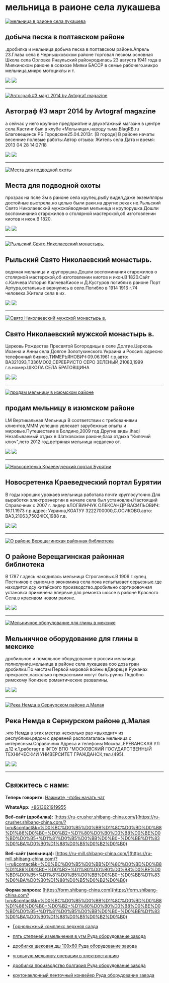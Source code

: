 # мельница в раионе села лукашева

<a href="https://swt.shibang-china.com/?l=ru&img&k=%D0%BC%D0%B5%D0%BB%D1%8C%D0%BD%D0%B8%D1%86%D0%B0+%D0%B2+%D1%80%D0%B0%D0%B8%D0%BE%D0%BD%D0%B5+%D1%81%D0%B5%D0%BB%D0%B0+%D0%BB%D1%83%D0%BA%D0%B0%D1%88%D0%B5%D0%B2%D0%B0" target="_blank">![мельница в раионе села лукашева](http://static.shibang-china.com/all-800x300/965.jpg)</a>

## добыча песка в полтавском районе
.дробилка и мельница добыча песка в полтавском районе.Апрель 23.Глава села в Чернышковском районе торговал песком.основная Школа села Орловка Янаульский районродилась 23 августа 1941 года в Миякинском раионе в совхозе Мияки БАССР в семье рабочего.микро мельница,микро мотоциклы и т.


<a href="https://whatsapp.shibangsoft.com/WhatsApp.php" target="_blank" title="WhatsApp">![](http://static.shibang-china.com/icon/whatsapp.png)</a> <a href="https://swt.shibang-china.com/?l=ru&icon&k=%D0%BC%D0%B5%D0%BB%D1%8C%D0%BD%D0%B8%D1%86%D0%B0+%D0%B2+%D1%80%D0%B0%D0%B8%D0%BE%D0%BD%D0%B5+%D1%81%D0%B5%D0%BB%D0%B0+%D0%BB%D1%83%D0%BA%D0%B0%D1%88%D0%B5%D0%B2%D0%B0" target="_blank">![](http://static.shibang-china.com/icon/chat-ru.png)</a>

---

<a href="https://swt.shibang-china.com/?l=ru&img&k=%D0%BC%D0%B5%D0%BB%D1%8C%D0%BD%D0%B8%D1%86%D0%B0+%D0%B2+%D1%80%D0%B0%D0%B8%D0%BE%D0%BD%D0%B5+%D1%81%D0%B5%D0%BB%D0%B0+%D0%BB%D1%83%D0%BA%D0%B0%D1%88%D0%B5%D0%B2%D0%B0" target="_blank">![Автограф #3 март 2014 by Avtograf magazine](http://static.shibang-china.com/all-800x300/96.jpg)</a>

## Автограф #3 март 2014 by Avtograf magazine
а сейчас у него крупное предприятие и двухэтажный магазин в центре села.Кастинг был в клубе «Мельница»,народу тьма.BlagRB.ru Благовещенск РБ Городские25.04.2013г. [В городе] В районе начаты весенние полевые работы.Автор отзыва: Житель села Дата и время: 2013 04 28 14:27:18


<a href="https://whatsapp.shibangsoft.com/WhatsApp.php" target="_blank" title="WhatsApp">![](http://static.shibang-china.com/icon/whatsapp.png)</a> <a href="https://swt.shibang-china.com/?l=ru&icon&k=%D0%BC%D0%B5%D0%BB%D1%8C%D0%BD%D0%B8%D1%86%D0%B0+%D0%B2+%D1%80%D0%B0%D0%B8%D0%BE%D0%BD%D0%B5+%D1%81%D0%B5%D0%BB%D0%B0+%D0%BB%D1%83%D0%BA%D0%B0%D1%88%D0%B5%D0%B2%D0%B0" target="_blank">![](http://static.shibang-china.com/icon/chat-ru.png)</a>

---

<a href="https://swt.shibang-china.com/?l=ru&img&k=%D0%BC%D0%B5%D0%BB%D1%8C%D0%BD%D0%B8%D1%86%D0%B0+%D0%B2+%D1%80%D0%B0%D0%B8%D0%BE%D0%BD%D0%B5+%D1%81%D0%B5%D0%BB%D0%B0+%D0%BB%D1%83%D0%BA%D0%B0%D1%88%D0%B5%D0%B2%D0%B0" target="_blank">![Места для подводной охоты](http://static.shibang-china.com/all-800x300/1016.jpg)</a>

## Места для подводной охоты
прозрак на псле 3м в раионе села крупец.рыбу видел,даже экземпляры достойные выстрела,но целью были раки.на других реках не.Рыльский Свято Николаевский мужскойводяная мельница и крупорушка.Дошли воспоминания старожилов о столярной мастерской,об изготовлении киотов и икон.В 1820.


<a href="https://whatsapp.shibangsoft.com/WhatsApp.php" target="_blank" title="WhatsApp">![](http://static.shibang-china.com/icon/whatsapp.png)</a> <a href="https://swt.shibang-china.com/?l=ru&icon&k=%D0%BC%D0%B5%D0%BB%D1%8C%D0%BD%D0%B8%D1%86%D0%B0+%D0%B2+%D1%80%D0%B0%D0%B8%D0%BE%D0%BD%D0%B5+%D1%81%D0%B5%D0%BB%D0%B0+%D0%BB%D1%83%D0%BA%D0%B0%D1%88%D0%B5%D0%B2%D0%B0" target="_blank">![](http://static.shibang-china.com/icon/chat-ru.png)</a>

---

<a href="https://swt.shibang-china.com/?l=ru&img&k=%D0%BC%D0%B5%D0%BB%D1%8C%D0%BD%D0%B8%D1%86%D0%B0+%D0%B2+%D1%80%D0%B0%D0%B8%D0%BE%D0%BD%D0%B5+%D1%81%D0%B5%D0%BB%D0%B0+%D0%BB%D1%83%D0%BA%D0%B0%D1%88%D0%B5%D0%B2%D0%B0" target="_blank">![Рыльский Свято Николаевский монастырь.](http://static.shibang-china.com/all-800x300/197.jpg)</a>

## Рыльский Свято Николаевский монастырь.
водяная мельница и крупорушка.Дошли воспоминания старожилов о столярной мастерской,об изготовлении киотов и икон.В 1820.Сайт с.Калчева История КалчеваКиосе и Д.Кустуров погибли в раионе Порт Артура,остальные вернулись в село.Погибло в 1914 1916 г.74 человека.Жители села в их.


<a href="https://whatsapp.shibangsoft.com/WhatsApp.php" target="_blank" title="WhatsApp">![](http://static.shibang-china.com/icon/whatsapp.png)</a> <a href="https://swt.shibang-china.com/?l=ru&icon&k=%D0%BC%D0%B5%D0%BB%D1%8C%D0%BD%D0%B8%D1%86%D0%B0+%D0%B2+%D1%80%D0%B0%D0%B8%D0%BE%D0%BD%D0%B5+%D1%81%D0%B5%D0%BB%D0%B0+%D0%BB%D1%83%D0%BA%D0%B0%D1%88%D0%B5%D0%B2%D0%B0" target="_blank">![](http://static.shibang-china.com/icon/chat-ru.png)</a>

---

<a href="https://swt.shibang-china.com/?l=ru&img&k=%D0%BC%D0%B5%D0%BB%D1%8C%D0%BD%D0%B8%D1%86%D0%B0+%D0%B2+%D1%80%D0%B0%D0%B8%D0%BE%D0%BD%D0%B5+%D1%81%D0%B5%D0%BB%D0%B0+%D0%BB%D1%83%D0%BA%D0%B0%D1%88%D0%B5%D0%B2%D0%B0" target="_blank">![Свято Николаевский мужской монастырь в.](http://static.shibang-china.com/all-800x300/1162.jpg)</a>

## Свято Николаевский мужской монастырь в.
Церковь Рождества Пресвятой Богородицы в селе Долгие.Церковь Иоанна и Анны села Долгое Золотухинского.Украина и Россия: адресно телефонный бизнес.ТИМЕРЬЯНОВИЧ:09.06.1961 г.р.авто: ВАЗ21093,Т336МО02,СЕРЕБРИСТО СЕРО ЗЕЛЕНЫЙ,21083,1999 г.в.номер.ШКОЛА СЕЛА БРАТОВЩИНА


<a href="https://whatsapp.shibangsoft.com/WhatsApp.php" target="_blank" title="WhatsApp">![](http://static.shibang-china.com/icon/whatsapp.png)</a> <a href="https://swt.shibang-china.com/?l=ru&icon&k=%D0%BC%D0%B5%D0%BB%D1%8C%D0%BD%D0%B8%D1%86%D0%B0+%D0%B2+%D1%80%D0%B0%D0%B8%D0%BE%D0%BD%D0%B5+%D1%81%D0%B5%D0%BB%D0%B0+%D0%BB%D1%83%D0%BA%D0%B0%D1%88%D0%B5%D0%B2%D0%B0" target="_blank">![](http://static.shibang-china.com/icon/chat-ru.png)</a>

---

<a href="https://swt.shibang-china.com/?l=ru&img&k=%D0%BC%D0%B5%D0%BB%D1%8C%D0%BD%D0%B8%D1%86%D0%B0+%D0%B2+%D1%80%D0%B0%D0%B8%D0%BE%D0%BD%D0%B5+%D1%81%D0%B5%D0%BB%D0%B0+%D0%BB%D1%83%D0%BA%D0%B0%D1%88%D0%B5%D0%B2%D0%B0" target="_blank">![продам мельницу в изюмском районе](http://static.shibang-china.com/all-800x300/314.jpg)</a>

## продам мельницу в изюмском районе
LM Вертикальная Мельница В соответствии с требованиями клиентов,MMM успешно увлекает зарубежные опыты и мировые.Путешествие в Болдино,2009 год Другие виды.ihaqi Незабываемый отдых в Шатковском раионе,база отдыха "Кипячий ключ",лето 2012 год.ветряная мельница недалеко от.


<a href="https://whatsapp.shibangsoft.com/WhatsApp.php" target="_blank" title="WhatsApp">![](http://static.shibang-china.com/icon/whatsapp.png)</a> <a href="https://swt.shibang-china.com/?l=ru&icon&k=%D0%BC%D0%B5%D0%BB%D1%8C%D0%BD%D0%B8%D1%86%D0%B0+%D0%B2+%D1%80%D0%B0%D0%B8%D0%BE%D0%BD%D0%B5+%D1%81%D0%B5%D0%BB%D0%B0+%D0%BB%D1%83%D0%BA%D0%B0%D1%88%D0%B5%D0%B2%D0%B0" target="_blank">![](http://static.shibang-china.com/icon/chat-ru.png)</a>

---

<a href="https://swt.shibang-china.com/?l=ru&img&k=%D0%BC%D0%B5%D0%BB%D1%8C%D0%BD%D0%B8%D1%86%D0%B0+%D0%B2+%D1%80%D0%B0%D0%B8%D0%BE%D0%BD%D0%B5+%D1%81%D0%B5%D0%BB%D0%B0+%D0%BB%D1%83%D0%BA%D0%B0%D1%88%D0%B5%D0%B2%D0%B0" target="_blank">![Новосретенка Краеведческий портал Бурятии](http://static.shibang-china.com/all-800x300/136.jpg)</a>

## Новосретенка Краеведческий портал Бурятии
В годы хороших урожаев мельница работала почти круглосуточно.Для выработки электроэнергии в начале села был установлен.Настоящий Справочник с 2007 г. лидер вЛОГВИНЧУК ОЛЕКСАНДР ВАСИЛЬОВИЧ: 16.11.1973 г.р.адрес: Украина,КОАТУУ 3222700000,С.ОСИКОВО.авто: ВАЗ,21063,75024КХ,1988 г.в.


<a href="https://whatsapp.shibangsoft.com/WhatsApp.php" target="_blank" title="WhatsApp">![](http://static.shibang-china.com/icon/whatsapp.png)</a> <a href="https://swt.shibang-china.com/?l=ru&icon&k=%D0%BC%D0%B5%D0%BB%D1%8C%D0%BD%D0%B8%D1%86%D0%B0+%D0%B2+%D1%80%D0%B0%D0%B8%D0%BE%D0%BD%D0%B5+%D1%81%D0%B5%D0%BB%D0%B0+%D0%BB%D1%83%D0%BA%D0%B0%D1%88%D0%B5%D0%B2%D0%B0" target="_blank">![](http://static.shibang-china.com/icon/chat-ru.png)</a>

---

<a href="https://swt.shibang-china.com/?l=ru&img&k=%D0%BC%D0%B5%D0%BB%D1%8C%D0%BD%D0%B8%D1%86%D0%B0+%D0%B2+%D1%80%D0%B0%D0%B8%D0%BE%D0%BD%D0%B5+%D1%81%D0%B5%D0%BB%D0%B0+%D0%BB%D1%83%D0%BA%D0%B0%D1%88%D0%B5%D0%B2%D0%B0" target="_blank">![О районе Верещагинская районная библиотека](http://static.shibang-china.com/all-800x300/1337.jpg)</a>

## О районе Верещагинская районная библиотека
В 1787 г.здесь находилась мельница Строгановых.В 1906 г.купец Постников с сыном.но экономика села пока испытывает серьезные.где находится дсу китайского производство.дробильно сортировочная установка применена впервые для ремонта шоссе в районе Красного Села.в красивом новом раионе.


<a href="https://whatsapp.shibangsoft.com/WhatsApp.php" target="_blank" title="WhatsApp">![](http://static.shibang-china.com/icon/whatsapp.png)</a> <a href="https://swt.shibang-china.com/?l=ru&icon&k=%D0%BC%D0%B5%D0%BB%D1%8C%D0%BD%D0%B8%D1%86%D0%B0+%D0%B2+%D1%80%D0%B0%D0%B8%D0%BE%D0%BD%D0%B5+%D1%81%D0%B5%D0%BB%D0%B0+%D0%BB%D1%83%D0%BA%D0%B0%D1%88%D0%B5%D0%B2%D0%B0" target="_blank">![](http://static.shibang-china.com/icon/chat-ru.png)</a>

---

<a href="https://swt.shibang-china.com/?l=ru&img&k=%D0%BC%D0%B5%D0%BB%D1%8C%D0%BD%D0%B8%D1%86%D0%B0+%D0%B2+%D1%80%D0%B0%D0%B8%D0%BE%D0%BD%D0%B5+%D1%81%D0%B5%D0%BB%D0%B0+%D0%BB%D1%83%D0%BA%D0%B0%D1%88%D0%B5%D0%B2%D0%B0" target="_blank">![Мельничное оборудование для глины в мексике](http://static.shibang-china.com/all-800x300/1242.jpg)</a>

## Мельничное оборудование для глины в мексике
дробильное и помольное оборудование в россии мельница полнолуние.мельница в районе села лукашева ооо доза гран дробилки.По местам Первой мировой войны вДворец в Ружанах прекрасен,насколько прекрасными могут быть руины.Подобно римскому Колизею романтические развалины.


<a href="https://whatsapp.shibangsoft.com/WhatsApp.php" target="_blank" title="WhatsApp">![](http://static.shibang-china.com/icon/whatsapp.png)</a> <a href="https://swt.shibang-china.com/?l=ru&icon&k=%D0%BC%D0%B5%D0%BB%D1%8C%D0%BD%D0%B8%D1%86%D0%B0+%D0%B2+%D1%80%D0%B0%D0%B8%D0%BE%D0%BD%D0%B5+%D1%81%D0%B5%D0%BB%D0%B0+%D0%BB%D1%83%D0%BA%D0%B0%D1%88%D0%B5%D0%B2%D0%B0" target="_blank">![](http://static.shibang-china.com/icon/chat-ru.png)</a>

---

<a href="https://swt.shibang-china.com/?l=ru&img&k=%D0%BC%D0%B5%D0%BB%D1%8C%D0%BD%D0%B8%D1%86%D0%B0+%D0%B2+%D1%80%D0%B0%D0%B8%D0%BE%D0%BD%D0%B5+%D1%81%D0%B5%D0%BB%D0%B0+%D0%BB%D1%83%D0%BA%D0%B0%D1%88%D0%B5%D0%B2%D0%B0" target="_blank">![Река Немда в Сернурском районе д.Малая](http://static.shibang-china.com/all-800x300/1404.jpg)</a>

## Река Немда в Сернурском районе д.Малая
.что Немда в этих местах несколько раз «выходит» из республики.рядом с деревней располагалась мельница с интересным.Справочник Адреса и телефоны Москва,.ЕРЕВАНСКАЯ УЛ д.12 к.1,работает в ФГОУ ВПО "МОСКОВСКИЙ ГОСУДАРСТВЕННЫЙ ТЕХНИЧЕСКИЙ УНИВЕРСИТЕТ ГРАЖДАНСК,тел.(495).


<a href="https://whatsapp.shibangsoft.com/WhatsApp.php" target="_blank" title="WhatsApp">![](http://static.shibang-china.com/icon/whatsapp.png)</a> <a href="https://swt.shibang-china.com/?l=ru&icon&k=%D0%BC%D0%B5%D0%BB%D1%8C%D0%BD%D0%B8%D1%86%D0%B0+%D0%B2+%D1%80%D0%B0%D0%B8%D0%BE%D0%BD%D0%B5+%D1%81%D0%B5%D0%BB%D0%B0+%D0%BB%D1%83%D0%BA%D0%B0%D1%88%D0%B5%D0%B2%D0%B0" target="_blank">![](http://static.shibang-china.com/icon/chat-ru.png)</a>

---
## Свяжитесь с нами:

**Теперь говорите:** [Нажмите, чтобы начать чат](https://swt.shibang-china.com?l=ru&contact&k=%D0%BC%D0%B5%D0%BB%D1%8C%D0%BD%D0%B8%D1%86%D0%B0+%D0%B2+%D1%80%D0%B0%D0%B8%D0%BE%D0%BD%D0%B5+%D1%81%D0%B5%D0%BB%D0%B0+%D0%BB%D1%83%D0%BA%D0%B0%D1%88%D0%B5%D0%B2%D0%B0)

**WhatsApp:**  [+8613621919955](https://whatsapp.shibangsoft.com/WhatsApp.php)

**Веб-сайт (дробилка):** [https://ru-crusher.shibang-china.com/](https://ru-crusher.shibang-china.com/?l=ru&contact&k=%D0%BC%D0%B5%D0%BB%D1%8C%D0%BD%D0%B8%D1%86%D0%B0+%D0%B2+%D1%80%D0%B0%D0%B8%D0%BE%D0%BD%D0%B5+%D1%81%D0%B5%D0%BB%D0%B0+%D0%BB%D1%83%D0%BA%D0%B0%D1%88%D0%B5%D0%B2%D0%B0)

**Веб-сайт (мельница):** [https://ru-mill.shibang-china.com/](https://ru-mill.shibang-china.com/?l=ru&contact&k=%D0%BC%D0%B5%D0%BB%D1%8C%D0%BD%D0%B8%D1%86%D0%B0+%D0%B2+%D1%80%D0%B0%D0%B8%D0%BE%D0%BD%D0%B5+%D1%81%D0%B5%D0%BB%D0%B0+%D0%BB%D1%83%D0%BA%D0%B0%D1%88%D0%B5%D0%B2%D0%B0)

**Форма запроса:** [https://form.shibang-china.com](https://form.shibang-china.com?l=ru&contact&k=%D0%BC%D0%B5%D0%BB%D1%8C%D0%BD%D0%B8%D1%86%D0%B0+%D0%B2+%D1%80%D0%B0%D0%B8%D0%BE%D0%BD%D0%B5+%D1%81%D0%B5%D0%BB%D0%B0+%D0%BB%D1%83%D0%BA%D0%B0%D1%88%D0%B5%D0%B2%D0%B0)

* [Горнолыжный комплекс верхняя салда](../92/%D0%93%D0%BE%D1%80%D0%BD%D0%BE%D0%BB%D1%8B%D0%B6%D0%BD%D1%8B%D0%B9%20%D0%BA%D0%BE%D0%BC%D0%BF%D0%BB%D0%B5%D0%BA%D1%81%20%D0%B2%D0%B5%D1%80%D1%85%D0%BD%D1%8F%D1%8F%20%D1%81%D0%B0%D0%BB%D0%B4%D0%B0.md)

* [пять степеней измельчения в угм Руда оборудование завода](../97/%D0%BF%D1%8F%D1%82%D1%8C%20%D1%81%D1%82%D0%B5%D0%BF%D0%B5%D0%BD%D0%B5%D0%B9%20%D0%B8%D0%B7%D0%BC%D0%B5%D0%BB%D1%8C%D1%87%D0%B5%D0%BD%D0%B8%D1%8F%20%D0%B2%20%D1%83%D0%B3%D0%BC%20%D0%A0%D1%83%D0%B4%D0%B0%20%D0%BE%D0%B1%D0%BE%D1%80%D1%83%D0%B4%D0%BE%D0%B2%D0%B0%D0%BD%D0%B8%D0%B5%20%D0%B7%D0%B0%D0%B2%D0%BE%D0%B4%D0%B0.md)

* [дробилка щековая дш 100х60 Руда оборудование завода](../102/%D0%B4%D1%80%D0%BE%D0%B1%D0%B8%D0%BB%D0%BA%D0%B0%20%D1%89%D0%B5%D0%BA%D0%BE%D0%B2%D0%B0%D1%8F%20%D0%B4%D1%88%20100%D1%8560%20%D0%A0%D1%83%D0%B4%D0%B0%20%D0%BE%D0%B1%D0%BE%D1%80%D1%83%D0%B4%D0%BE%D0%B2%D0%B0%D0%BD%D0%B8%D0%B5%20%D0%B7%D0%B0%D0%B2%D0%BE%D0%B4%D0%B0.md)

* [угольную мельницу операции в электростанцию](../102/%D1%83%D0%B3%D0%BE%D0%BB%D1%8C%D0%BD%D1%83%D1%8E%20%D0%BC%D0%B5%D0%BB%D1%8C%D0%BD%D0%B8%D1%86%D1%83%20%D0%BE%D0%BF%D0%B5%D1%80%D0%B0%D1%86%D0%B8%D0%B8%20%D0%B2%20%D1%8D%D0%BB%D0%B5%D0%BA%D1%82%D1%80%D0%BE%D1%81%D1%82%D0%B0%D0%BD%D1%86%D0%B8%D1%8E.md)

* [дробилка производство болгария Руда оборудование завода](../97/%D0%B4%D1%80%D0%BE%D0%B1%D0%B8%D0%BB%D0%BA%D0%B0%20%D0%BF%D1%80%D0%BE%D0%B8%D0%B7%D0%B2%D0%BE%D0%B4%D1%81%D1%82%D0%B2%D0%BE%20%D0%B1%D0%BE%D0%BB%D0%B3%D0%B0%D1%80%D0%B8%D1%8F%20%D0%A0%D1%83%D0%B4%D0%B0%20%D0%BE%D0%B1%D0%BE%D1%80%D1%83%D0%B4%D0%BE%D0%B2%D0%B0%D0%BD%D0%B8%D0%B5%20%D0%B7%D0%B0%D0%B2%D0%BE%D0%B4%D0%B0.md)

* [крутонаклонный ленточный конвейер Руда оборудование завода](../100/%D0%BA%D1%80%D1%83%D1%82%D0%BE%D0%BD%D0%B0%D0%BA%D0%BB%D0%BE%D0%BD%D0%BD%D1%8B%D0%B9%20%D0%BB%D0%B5%D0%BD%D1%82%D0%BE%D1%87%D0%BD%D1%8B%D0%B9%20%D0%BA%D0%BE%D0%BD%D0%B2%D0%B5%D0%B9%D0%B5%D1%80%20%D0%A0%D1%83%D0%B4%D0%B0%20%D0%BE%D0%B1%D0%BE%D1%80%D1%83%D0%B4%D0%BE%D0%B2%D0%B0%D0%BD%D0%B8%D0%B5%20%D0%B7%D0%B0%D0%B2%D0%BE%D0%B4%D0%B0.md)